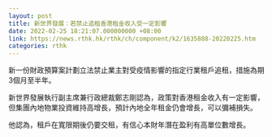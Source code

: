 ```yaml
---
layout: post
title: 新世界發展：若禁止追租香港租金收入受一定影響
date: 2022-02-25 18:21:07.000000000 +08:00
link: https://news.rthk.hk/rthk/ch/component/k2/1635888-20220225.htm
categories: rthk
---
```


新一份財政預算案計劃立法禁止業主對受疫情影響的指定行業租戶追租，措施為期3個月至半年。

新世界發展執行副主席兼行政總裁鄭志剛認為，政策對香港租金收入有一定影響，但集團內地物業投資維持高增長，預計內地全年租金仍會增長，可以彌補損失。

他認為，租戶在寬限期後仍要交租，有信心本財年潛在盈利有高單位數增長。
